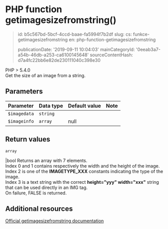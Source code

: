 PHP function getimagesizefromstring()
=====================================

> id: b5c567bd-5bcf-4ccd-baae-fa5994f7b2df
> slug:
> 	cs: funkce-getimagesizefromstring
> 	en: php-function-getimagesizefromstring
> 
> publicationDate: '2019-09-11 10:04:03'
> mainCategoryId: '0eeab3a7-a54b-46db-a253-ca6100145648'
> sourceContentHash: d7a4fc22bb6e82de230111040c398e30

PHP > 5.4.0<br/>
Get the size of an image from a string.


Parameters
--------------

| Parameter | Data type | Default value | Note |
|-----|-----|-----|-----|
| `$imagedata` | `string` | | |
| `$imageinfo` | `array` | null | |


Return values
----------------

`array`

|bool Returns an array with 7 elements.<br>
Index 0 and 1 contains respectively the width and the height of the image.<br>
Index 2 is one of the <b>IMAGETYPE_XXX</b> constants indicating the type of the image.<br>
Index 3 is a text string with the correct <b>height="yyy" width="xxx"</b> string<br>
that can be used directly in an IMG tag.<br>
On failure, FALSE is returned.

Additional resources
------------

[Official getimagesizefromstring documentation](https://www.php.net/manual/en/function.getimagesizefromstring.php)
